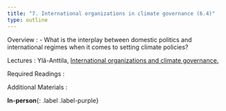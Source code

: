```yaml
---
title: "7. International organizations in climate governance (6.4)"
type: outline
---
```


Overview
: - What is the interplay between domestic politics and international regimes when it comes to setting climate policies?

Lectures
: Ylä-Anttila, [International organizations and climate governance.](#)

Required Readings
: 

Additional Materials
: 

**In-person**{: .label .label-purple}